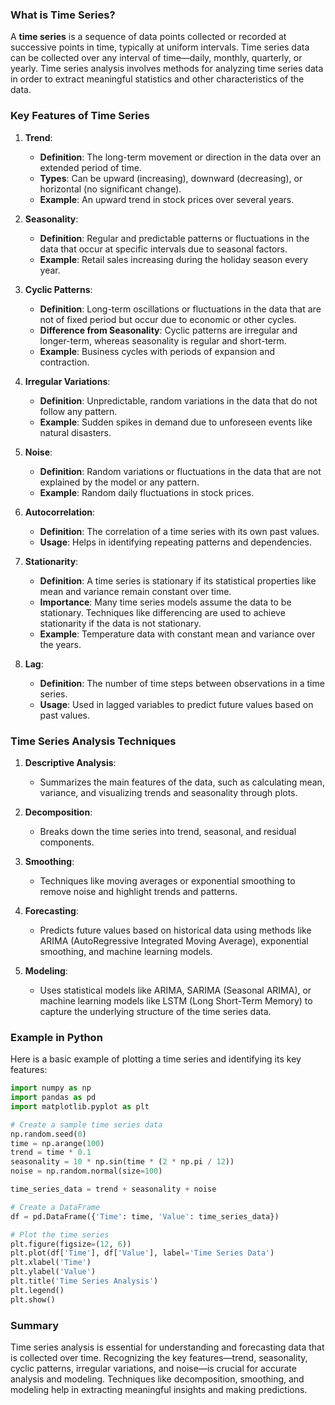 ### What is Time Series?

A **time series** is a sequence of data points collected or recorded at successive points in time, typically at uniform intervals. Time series data can be collected over any interval of time—daily, monthly, quarterly, or yearly. Time series analysis involves methods for analyzing time series data in order to extract meaningful statistics and other characteristics of the data.

### Key Features of Time Series

1. **Trend**:
   - **Definition**: The long-term movement or direction in the data over an extended period of time.
   - **Types**: Can be upward (increasing), downward (decreasing), or horizontal (no significant change).
   - **Example**: An upward trend in stock prices over several years.

2. **Seasonality**:
   - **Definition**: Regular and predictable patterns or fluctuations in the data that occur at specific intervals due to seasonal factors.
   - **Example**: Retail sales increasing during the holiday season every year.

3. **Cyclic Patterns**:
   - **Definition**: Long-term oscillations or fluctuations in the data that are not of fixed period but occur due to economic or other cycles.
   - **Difference from Seasonality**: Cyclic patterns are irregular and longer-term, whereas seasonality is regular and short-term.
   - **Example**: Business cycles with periods of expansion and contraction.

4. **Irregular Variations**:
   - **Definition**: Unpredictable, random variations in the data that do not follow any pattern.
   - **Example**: Sudden spikes in demand due to unforeseen events like natural disasters.

5. **Noise**:
   - **Definition**: Random variations or fluctuations in the data that are not explained by the model or any pattern.
   - **Example**: Random daily fluctuations in stock prices.

6. **Autocorrelation**:
   - **Definition**: The correlation of a time series with its own past values.
   - **Usage**: Helps in identifying repeating patterns and dependencies.

7. **Stationarity**:
   - **Definition**: A time series is stationary if its statistical properties like mean and variance remain constant over time.
   - **Importance**: Many time series models assume the data to be stationary. Techniques like differencing are used to achieve stationarity if the data is not stationary.
   - **Example**: Temperature data with constant mean and variance over the years.

8. **Lag**:
   - **Definition**: The number of time steps between observations in a time series.
   - **Usage**: Used in lagged variables to predict future values based on past values.

### Time Series Analysis Techniques

1. **Descriptive Analysis**:
   - Summarizes the main features of the data, such as calculating mean, variance, and visualizing trends and seasonality through plots.

2. **Decomposition**:
   - Breaks down the time series into trend, seasonal, and residual components.

3. **Smoothing**:
   - Techniques like moving averages or exponential smoothing to remove noise and highlight trends and patterns.

4. **Forecasting**:
   - Predicts future values based on historical data using methods like ARIMA (AutoRegressive Integrated Moving Average), exponential smoothing, and machine learning models.

5. **Modeling**:
   - Uses statistical models like ARIMA, SARIMA (Seasonal ARIMA), or machine learning models like LSTM (Long Short-Term Memory) to capture the underlying structure of the time series data.

### Example in Python

Here is a basic example of plotting a time series and identifying its key features:

```python
import numpy as np
import pandas as pd
import matplotlib.pyplot as plt

# Create a sample time series data
np.random.seed(0)
time = np.arange(100)
trend = time * 0.1
seasonality = 10 * np.sin(time * (2 * np.pi / 12))
noise = np.random.normal(size=100)

time_series_data = trend + seasonality + noise

# Create a DataFrame
df = pd.DataFrame({'Time': time, 'Value': time_series_data})

# Plot the time series
plt.figure(figsize=(12, 6))
plt.plot(df['Time'], df['Value'], label='Time Series Data')
plt.xlabel('Time')
plt.ylabel('Value')
plt.title('Time Series Analysis')
plt.legend()
plt.show()
```

### Summary

Time series analysis is essential for understanding and forecasting data that is collected over time. Recognizing the key features—trend, seasonality, cyclic patterns, irregular variations, and noise—is crucial for accurate analysis and modeling. Techniques like decomposition, smoothing, and modeling help in extracting meaningful insights and making predictions.
